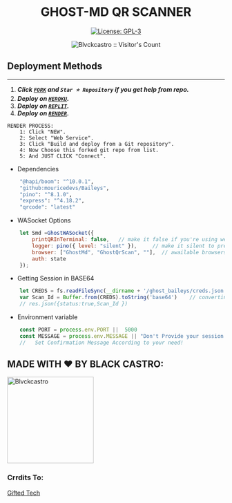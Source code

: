 <h1 align="center"> GHOST-MD QR SCANNER </h1>

  <html>
   <body>
  <p align="center">  
  <a aria-label="FORK" href="https://github.com/Blvckcastro/ghost-md-qr/fork" target="_blank">
    <img alt="License: GPL-3" src="https://img.shields.io/github/stars/Blvckcastro/ghost-md-qr?style=social" target="_blank" />
  </a>
  </p>
    <p align="center"><img src="https://profile-counter.glitch.me/{Blvckcastro}/count.svg" alt="Blvckcastro :: Visitor's Count" /></p>
     
     
  </body>
</html>


## Deployment Methods
---
1.  ***Click [`FORK`](https://github.com/Blvckcastro/ghost-md-qr/fork) and `Star ⭐ Repository` if you get help from repo.***
2.  ***Deploy on [`HEROKU`](https://dashboard.heroku.com/new?template=https://github.com/Blvckcastro/ghost-md-qr).***
3.  ***Deploy on [`REPLIT`](https://replit.com/github/Blvckcastro/ghost-md-qr).***
4. ***Deploy on [`RENDER`](https://dashboard.render.com/login).***
```
RENDER PROCESS:
    1: Click "NEW".
    2: Select "Web Service".
    3: Click "Build and deploy from a Git repository".
    4: Now Choose this forked git repo from list.
    5: And JUST CLICK "Connect". 
```




- Dependencies
```sh
    "@hapi/boom": "^10.0.1",
    "github:mouricedevs/Baileys",      
    "pino": "^8.1.0",
    "express": "^4.18.2",
    "qrcode": "latest"
```


- WASocket Options
```js
    let Smd =GhostWASocket({ 
        printQRInTerminal: false,   // make it false if you're using web
        logger: pino({ level: "silent" }),     // make it silent to prevent baileys buffering
        browser: ["GhostMd", "GhostQrScan", ""],  // awailable browsers : Gifted, GhostMd, ubuntu, macOS, baileys.
        auth: state 
    });
```



- Getting Session in BASE64
```js
    let CREDS = fs.readFileSync(__dirname + '/ghost_baileys/creds.json')
    var Scan_Id = Buffer.from(CREDS).toString('base64')    // converting into Base64 ---- IMPLEMENT ACCOEDING TO YOUR NEED
    // res.json({status:true,Scan_Id })
```




- Environment variable
```js
    const PORT = process.env.PORT ||  5000
    const MESSAGE = process.env.MESSAGE || "Don't Provide your session id to someone!" 
    //   Set Confirmation Message According to your need! 
```









## MADE WITH ❤️ BY BLACK CASTRO:
 <a href="https://github.com/Blvckcastro"><img src="https://github.com/Blvckcastro.png" width="200" height="200" alt="Blvckcastro"/></a>

 ### Crrdits To:
 [Gifted Tech](https://github.com/mouricedevs)
